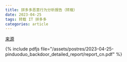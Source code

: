```yaml
---
title: 拼多多恶意行为分析报告（转载）
date: 2023-04-25
tags: 转载 IT 拼多多
categories: article
---
```


[来源](https://github.com/davincifans101/pinduoduo_backdoor_detailed_report)

{% include pdfjs file="/assets/postres/2023-04-25-pinduoduo_backdoor_detailed_report/report_cn.pdf" %}
